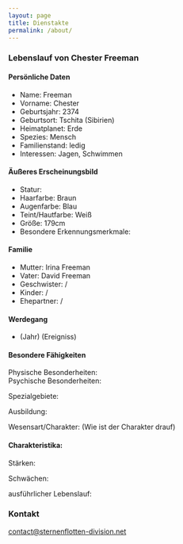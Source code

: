 ```yaml
---
layout: page
title: Dienstakte
permalink: /about/
---
```


### Lebenslauf von Chester Freeman

#### Persönliche Daten
- Name: Freeman
- Vorname: Chester
- Geburtsjahr:  2374
- Geburtsort: Tschita (Sibirien)
- Heimatplanet: Erde
- Spezies: Mensch
- Familienstand: ledig
- Interessen: Jagen, Schwimmen

#### Äußeres Erscheinungsbild
- Statur: 
- Haarfarbe: Braun
- Augenfarbe: Blau
- Teint/Hautfarbe: Weiß
- Größe: 179cm
- Besondere Erkennungsmerkmale:

#### Familie
- Mutter: Irina Freeman
- Vater: David Freeman
- Geschwister: /
- Kinder: /
- Ehepartner: /

#### Werdegang
- (Jahr) (Ereigniss)

#### Besondere Fähigkeiten
Physische Besonderheiten:   
Psychische Besonderheiten:   

Spezialgebiete:  

Ausbildung:  

Wesensart/Charakter: (Wie ist der Charakter drauf)  

#### Charakteristika:
Stärken:  

Schwächen:  

ausführlicher Lebenslauf:  


### Kontakt

[contact@sternenflotten-division.net](mailto:contact@sternenflotten-division.net)
